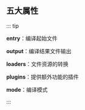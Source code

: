 ## 五大属性

::: tip

**entry**：编译起始文件

**output**：编译结果文件输出

**loaders**：文件资源的转换

**plugins**：提供额外功能的插件

**mode**：编译模式


:::
